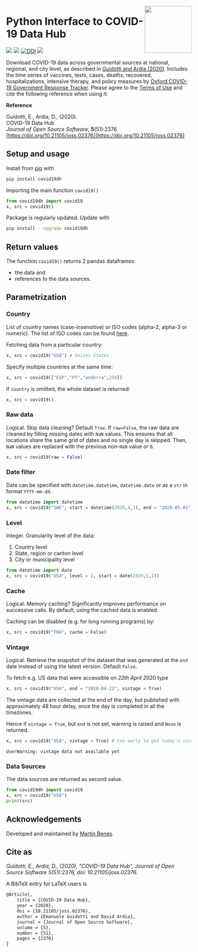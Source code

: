 <a href="https://covid19datahub.io"><img src="https://storage.covid19datahub.io/logo.svg" align="right" height="128"/></a>

# Python Interface to COVID-19 Data Hub

[![](https://img.shields.io/pypi/v/covid19dh.svg?color=brightgreen)](https://pypi.org/pypi/covid19dh/) [![](https://img.shields.io/pypi/dm/covid19dh.svg?color=blue)](https://pypi.org/pypi/covid19dh/) [![DOI](https://joss.theoj.org/papers/10.21105/joss.02376/status.svg)](https://doi.org/10.21105/joss.02376) [![](https://github.com/covid19datahub/Python/workflows/utests_on_commit/badge.svg)](https://github.com/covid19datahub/Python)

Download COVID-19 data across governmental sources at national, regional, and city level, as described in [Guidotti and Ardia (2020)](https://www.doi.org/10.21105/joss.02376). Includes the time series of vaccines, tests, cases, deaths, recovered, hospitalizations, intensive therapy, and policy measures by [Oxford COVID-19 Government Response Tracker](https://www.bsg.ox.ac.uk/research/research-projects/coronavirus-government-response-tracker). Please agree to the [Terms of Use](https://covid19datahub.io/LICENSE.html) and cite the following reference when using it:

**Reference**

Guidotti, E., Ardia, D., (2020).      
COVID-19 Data Hub       
_Journal of Open Source Software_, **5**(51):2376   
[https://doi.org/10.21105/joss.02376](https://doi.org/10.21105/joss.02376)  

## Setup and usage

Install from [pip](https://pypi.org/project/covid19dh/) with

```python
pip install covid19dh
```

Importing the main function `covid19()`   

```python
from covid19dh import covid19
x, src = covid19() 
```

Package is regularly updated. Update with

```bash
pip install --upgrade covid19dh
```

## Return values

The function `covid19()` returns 2 pandas dataframes:
* the data and
* references to the data sources.

## Parametrization

### Country

List of country names (case-insensitive) or ISO codes (alpha-2, alpha-3 or numeric). The list of ISO codes can be found [here](https://github.com/covid19datahub/COVID19/blob/master/inst/extdata/db/ISO.csv).

Fetching data from a particular country:

```python
x, src = covid19("USA") # Unites States
```

Specify multiple countries at the same time:

```python
x, src = covid19(["ESP","PT","andorra",250])
```

If `country` is omitted, the whole dataset is returned:

```python
x, src = covid19()
```

### Raw data

Logical. Skip data cleaning? Default `True`. If `raw=False`, the raw data are cleaned by filling missing dates with `NaN` values. This ensures that all locations share the same grid of dates and no single day is skipped. Then, `NaN` values are replaced with the previous non-`NaN` value or `0`.  

```python
x, src = covid19(raw = False)
```

### Date filter

Date can be specified with `datetime.datetime`, `datetime.date` or as a `str` in format `YYYY-mm-dd`.

```python
from datetime import datetime
x, src = covid19("SWE", start = datetime(2020,4,1), end = "2020-05-01")
```

### Level

Integer. Granularity level of the data:

1. Country level
2. State, region or canton level
3. City or municipality level

```python
from datetime import date
x, src = covid19("USA", level = 2, start = date(2020,5,1))
```

### Cache

Logical. Memory caching? Significantly improves performance on successive calls. By default, using the cached data is enabled.

Caching can be disabled (e.g. for long running programs) by:

```python
x, src = covid19("FRA", cache = False)
```

### Vintage

Logical. Retrieve the snapshot of the dataset that was generated at the `end` date instead of using the latest version. Default `False`.

To fetch e.g. US data that were accessible on *22th April 2020* type

```python
x, src = covid19("USA", end = "2020-04-22", vintage = True)
```

The vintage data are collected at the end of the day, but published with approximately 48 hour delay,
once the day is completed in all the timezones.

Hence if `vintage = True`, but `end` is not set, warning is raised and `None` is returned.

```python
x, src = covid19("USA", vintage = True) # too early to get today's vintage
```

```
UserWarning: vintage data not available yet
```

### Data Sources

The data sources are returned as second value.

```python
from covid19dh import covid19
x, src = covid19("USA")
print(src)
```

## Acknowledgements

Developed and maintained by [Martin Benes](https://pypi.org/user/martinbenes1996/).

## Cite as

*Guidotti, E., Ardia, D., (2020), "COVID-19 Data Hub", Journal of Open Source Software 5(51):2376, doi: 10.21105/joss.02376.*

A BibTeX entry for LaTeX users is

```latex
@Article{,
    title = {COVID-19 Data Hub},
    year = {2020},
    doi = {10.21105/joss.02376},
    author = {Emanuele Guidotti and David Ardia},
    journal = {Journal of Open Source Software},
    volume = {5},
    number = {51},
    pages = {2376}
}
```
